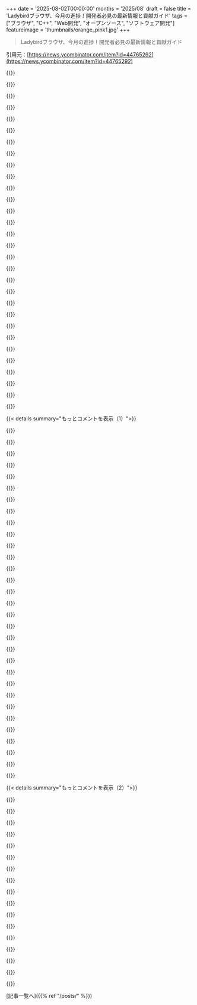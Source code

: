 +++
date = '2025-08-02T00:00:00'
months = '2025/08'
draft = false
title = 'Ladybirdブラウザ、今月の進捗！開発者必見の最新情報と貢献ガイド'
tags = ["ブラウザ", "C++", "Web開発", "オープンソース", "ソフトウェア開発"]
featureimage = 'thumbnails/orange_pink1.jpg'
+++

> Ladybirdブラウザ、今月の進捗！開発者必見の最新情報と貢献ガイド

引用元：[https://news.ycombinator.com/item?id=44765292](https://news.ycombinator.com/item?id=44765292)




{{<matomeQuote body="貢献の始め方ガイドだよ！: https://github.com/LadybirdBrowser/ladybird/tree/master/Docu...<br>最新のWeb Platform (WPT) テストはここ: https://wpt.fyi/results/?run_id=6292901677236224<br>質問があればDiscordに来てね: https://discord.gg/c8JEZkDvtY<br>自分でビルドして動かしてみよう（15〜20分かかるよ）。FirefoxやChromeと比べて何が問題か見つけて、直してPRを送ってね。Ladybirdのビルド方法はここだよ: https://github.com/LadybirdBrowser/ladybird/blob/master/Docu..." userName="net01" createdAt="2025/08/02 07:47:54" color="#785bff">}}




{{<matomeQuote body="これが学習を始める一番いい方法だよ。WPTテストを見て、そこに集中してみよう。Web Specも見てみて。Discordでどこを見ればいいか質問すれば、みんな喜んで助けてくれるはずさ！:)" userName="net01" createdAt="2025/08/02 08:07:50" color="">}}




{{<matomeQuote body="残念ながらC++は、業界がRustに移行しつつあるんだ。保守的な企業ですら、新しいプロジェクトにはRustを使ってるよ。ボトルネックはRust開発者の不足だね。C++を書くのはレガシーなコードベースのメンテナンスで雇われる確実な方法だよ。Ladybirdは例外的なプロジェクトだろうけど、就職したいならRustっていう新しいスキルを身につけるべきだね。Ladybirdに貢献してC++を学ぶのはプロジェクトに興味があればいいけど、キャリアのためには学ぶべきじゃない。" userName="its-kostya" createdAt="2025/08/02 10:44:09" color="#785bff">}}




{{<matomeQuote body="もしかしたら君は視野が狭いのかも。Rustは素晴らしいけど、C++はその分野ではまだ圧倒的だよ。今君が使ってるWebブラウザは？C++だ。使ってるOSは？おそらくCとC++の入り混じったものだろうね。ゲーム機やパソコンのゲームは？C++で書かれてるのが普通だよ。" userName="zarzavat" createdAt="2025/08/02 11:42:43" color="#ff5c5c">}}




{{<matomeQuote body="https://news.ycombinator.com/item?id=44768882" userName="its-kostya" createdAt="2025/08/02 16:38:28" color="">}}




{{<matomeQuote body="その人は新しいプロジェクトの話をしてたのに、なんで君はWebブラウザやOSの話をしてるの？" userName="andrepd" createdAt="2025/08/02 13:23:31" color="">}}




{{<matomeQuote body="新しいゲームはRustでは作られてないよ。Rustは必死に頑張ってるけど、全く進んでないね。" userName="Thaxll" createdAt="2025/08/02 13:38:47" color="">}}




{{<matomeQuote body="今、主要な新しいプロジェクトでC++を扱ってるんだ。僕らの場合は、高性能な2D GPUアクセラレーション描画アプリケーションで、C++と、長年の実績がある多くの確立されたライブラリこそが、唯一の選択肢なんだ。Rustは幅広い種類のアプリにとっては非現実的だよ。" userName="Wintamute" createdAt="2025/08/02 13:40:02" color="#785bff">}}




{{<matomeQuote body="Rust開発者が引っ張りだこって、君はどこに住んでるの？俺が見た感じ、Rustの求人って仮想通貨系のスタートアップがほとんどだよ。非仮想通貨系のRust求人は、Linux Kernel開発8年＋Rust3年とか、ネットワークドライバ開発5年＋Rust4年とか、めちゃくちゃニッチな専門家を求めてる会社ばっかり。仮想通貨系含めても、RustよりC++の仕事の方が圧倒的に多いと思うんだけど。" userName="ndiddy" createdAt="2025/08/02 12:55:43" color="">}}




{{<matomeQuote body="業界全体がRustに移行してるわけじゃないよ。ChromiumとかWindows Kernelみたいに、安全性が重要なコードとか、一部の状況で使われてるだけ。C++での開発をやめてRustに切り替わった主要なプロジェクトなんて、俺は知らないな。" userName="rs186" createdAt="2025/08/02 12:42:38" color="">}}




{{<matomeQuote body="組み込み系のプロジェクトでは今でもC言語が使われてるし、俺のいる場所じゃC++の需要もすごく高いよ。キャリアに関するアドバイスって、住んでる場所や業界にすごく左右されるよね。俺がこの仕事を始めた頃は、俺の街じゃNode.js開発者を雇う人なんてほとんどいなかったし。" userName="saidinesh5" createdAt="2025/08/02 11:03:30" color="">}}




{{<matomeQuote body="君と同じ世界に住んでみたいよ。詐欺みたいなスタートアップ以外、Rustの仕事なんて実質ゼロだもん。" userName="desdenova" createdAt="2025/08/02 11:51:00" color="">}}




{{<matomeQuote body="Rust開発者の不足がボトルネックだって言うけど、C++を書くのはレガシーコード保守の仕事に就く確実な方法だよ。この市場で本当に雇われやすくなりたいなら、両方学ぶべきだね。そうしないと、C++開発からRustへの移行なんて全く進まないだろうし。Ladybirdは例外で、他にもいくつか似たプロジェクトはあるだろうけど、雇われたいならRustという新しいスキルを身につけるべきだってね。あと、システムソフトウェアで見られるDSA問題を解くのにすごく経験があるって示すなら、RustコードでLeetcodeのハード問題の準備しなよって提案するよ。それから、LadybirdだけがOKで他はダメなのって、どうして？" userName="rvz" createdAt="2025/08/02 12:49:17" color="#ff5c5c">}}




{{<matomeQuote body="彼らが移行するならRustじゃなくてSwiftになる可能性が高いだろうね。" userName="xdfgh1112" createdAt="2025/08/02 11:21:10" color="">}}




{{<matomeQuote body="C++への文句は意味不明。現代のC++ならスマートポインタや`std::move`でメモリ安全も大丈夫だし、`std::auto`で型推論もできる。ラムダで関数型プログラミングもいける。エコシステムもツールも最高で、俺がやりたいことは全部C++でできるぜ。" userName="landdate" createdAt="2025/08/02 12:38:40" color="">}}




{{<matomeQuote body="「スマートポインタでメモリ安全は大丈夫」だって？とんでもない！`std::move`後もアクセスできるし、ローカル変数の参照を返したり、二重解放や未初期化変数を使うことだってできるんだ。毎日C++を書いてる俺からしたら、未だに問題だらけだよ、残念だけどね。" userName="lII1lIlI11ll" createdAt="2025/08/02 13:24:24" color="#45d325">}}




{{<matomeQuote body="毎日C++書いてるのに、ムーブされたオブジェクトが有効だって知らないのか？ローカル参照や未初期化変数なんて、マトモなコンパイラなら警告出すって。スマートポインタ使ってれば二重解放も心配ないし。結局、Rustだって`unsafe`使えば何でもできるんだから、言語がアホから守れる範囲なんて限られてるだろ。" userName="throwaway18373" createdAt="2025/08/02 15:47:19" color="">}}




{{<matomeQuote body="君の返信からダニング＝クルーガー効果が見え見えだぜ。「ムーブ済みオブジェクトが有効」なんて、STLでも未指定状態が多いんだ。カスタムコードならなおさらな。まともなコンパイラ？「No true Scotsman」論かよ。「ちゃんとメモリ管理してバグ避ければOK」って、それでC++の開発は上手くいったのか？<br> [0] https://wiki.sei.cmu.edu/confluence/display/cplusplus/EXP63-...<br> [1] https://stackoverflow.com/a/17735913" userName="lII1lIlI11ll" createdAt="2025/08/04 08:22:58" color="#785bff">}}




{{<matomeQuote body="モダンC++の問題はエコシステムだね。未だにレガシーC++ライブラリだらけで、`cmake`を使っていても、サードパーティライブラリの統合は摩擦が多いんだ。`cargo`みたいにスムーズなものはないしね。`Vcpkg`、`hunter`、`conan`、ベンダリングとかあるけどさ。Rustよりライブラリは多いけど、モダンC++ライブラリは少ない気がする。レガシーコードを混ぜると、初心者がメモリリークとか二重解放とかし放題だよ。" userName="saidinesh5" createdAt="2025/08/03 01:06:18" color="">}}




{{<matomeQuote body="いっぱいコメントあったからまとめて返信するわ。俺の主張への指摘や拡大解釈もあったけど、簡潔にしようとして雑な部分があったのは許してくれ。米国の卒業生ネットワークから得たデータだけど、政府契約が多い企業が新しい技術を採用するかが、その技術が長続きするかの試金石なんだ。仮想化やコンテナでそのパターンを見た。政府請負業者は保守的で、人材確保のために確立された技術を選ぶ傾向があった。でも、`Rust`はもう中長期プロジェクトの「高リスク」と見なされなくなったんだ。`Rust`開発者を育てたり、足りないライブラリを開発する余裕があるなら、`Rust`が選ばれるようになってきた。既存の安定したライブラリに依存する業界ではそうじゃないかもしれないけど、既存ライブラリの一部が`Rust`でリファクタリングされて並行して使われるケースもある。だから両方できるデベロッパーが有利かもね。あと、社内で`Rust`を学ぶ機会も増えてて、既存社員が`Rust`プロジェクトに移って、その穴を新しい`C++`デベロッパーで埋める戦術が一般的だ。`Rust`はシステムプログラマーやゼロトラストアプリケーションで需要があるぜ。" userName="its-kostya" createdAt="2025/08/02 16:23:48" color="#38d3d3">}}




{{<matomeQuote body="お前らマジですごいぜ。こんなご時世に新しいエンジンが登場するなんて、誰が想像した？しかも兆ドル企業が何億も投じることなく、小さなチームで成し遂げるとは！これ、俺の人生で見た中でも最高にヤバいことの一つだよ。" userName="pmkary" createdAt="2025/08/02 09:57:30" color="">}}




{{<matomeQuote body="「兆ドル企業が何億も注ぎ込むことなく、小さなチームで成し遂げるなんて誰が思った？」って？大規模ソフト開発チームで働いたことある奴なら誰でもそう思うだろ。そういう状況を経験したことある奴なら信じるぜ。コンピューティングの歴史は、巨大資金チームを少人数チームが打ち負かした例で溢れてるんだ。これは、仕事が与えられた時間とリソースいっぱいに広がる（`Parkinson’s Law`）からで、大企業はそれらがほぼ無限にあるからだよ。" userName="kloop" createdAt="2025/08/02 12:40:09" color="">}}




{{<matomeQuote body="個人的に好きなことをやってる人たちは、やらなきゃいけないからやってる人たち（大企業によくある）より、物事を早く進める傾向にあるよね。まさにその通り。" userName="badsectoracula" createdAt="2025/08/02 15:51:25" color="">}}




{{<matomeQuote body="ブラウザエンジン開発は、既知の目標に向かって開発できるし、テストスイートも充実してるから「簡単」って意味でも助けになるよ。ちょっとした改善が常にできてモチベーションも維持しやすいし、生産性も測りやすい。熟練したボランティアチームがこれを得意としてて、貢献者も集めやすいんだ。ブラウザエンジン開発は理想的だね。タスクの幅は広いけど、Ladybirdは成功できる。KDEでKHTMLを作ったときも、Mozillaのバグをエミュレートしてたんだ。貢献を検討してみて！" userName="sho_hn" createdAt="2025/08/02 17:15:52" color="#ff33a1">}}




{{<matomeQuote body="なるほどね。ドッグフーディングしやすいし、もし行き詰まってもBlink、WebKit、Geckoがどう実装してるか読めばいいんだもんね。" userName="01HNNWZ0MV43FF" createdAt="2025/08/03 00:50:48" color="#38d3d3">}}




{{<matomeQuote body="高リフレッシュレート対応が120Hz制限って変だね。高リフレッシュレートモニターで一番一般的なのは144Hzだし、もっと速いのもあるのに。144Hzモニターで120fpsのアニメーションを実行するとフレームが重複して、メリットの大部分が台無しになっちゃうよ。" userName="mrob" createdAt="2025/08/02 08:56:42" color="#785bff">}}




{{<matomeQuote body="最初、モバイル向けに120Hzディスプレイが多いから考慮したのかと思ったけど、Ladybirdは今んとこモバイルをサポートしてないみたいだね。<br>ウェブサイトがrequestAnimationFrameを使うと対応ハードウェアで最大120Hzでレンダリングされるようになった”って表現は、単に性能の問題だったのかも。60から120に変わったんだし、将来的に144とか240にもなるかもね。" userName="hyperbrainer" createdAt="2025/08/02 09:09:32" color="#ff33a1">}}




{{<matomeQuote body="これ、ニュースレターの書き方がちょっと間違ってるんだと思うよ。実際のコードでは、スクリーンのリフレッシュレートに合わせて設定されてるからね。" userName="trflynn89" createdAt="2025/08/02 15:16:40" color="#ff33a1">}}




{{<matomeQuote body="もしかして、実装した開発者が120Hzディスプレイしかテストに持ってなかったとか？" userName="m12k" createdAt="2025/08/02 09:55:58" color="">}}




{{<matomeQuote body="120Hzで動くモニターもあるし、ほとんどの144Hzモニターも120Hzに設定できるよ。それに、144Hzで120フレーム動かすことが、なんでそんなにメリットを打ち消すことになるの？ これらの数字が24の倍数に落ち着いたのは、それが理由なんだからさ。" userName="Melatonic" createdAt="2025/08/03 22:09:40" color="#ff33a1">}}




{{< details summary="もっとコメントを表示（1）">}}

{{<matomeQuote body="TwitterでAndreasが、今年のFUTOカンファレンスでのLadybird Browserに関する彼の基調講演が、このプロジェクトについて今一番よくわかる紹介になるかもって言ってるよ。https://www.youtube.com/watch?v=9YM7pDMLvr4" userName="samuell" createdAt="2025/08/02 07:56:53" color="#785bff">}}




{{<matomeQuote body="これ、数ヶ月前にYouTubeでたまたま見つけて観たよ。ブラウザ開発者じゃなくてもすごく良い話で、面白かった。プレゼンもうまいね。" userName="dewey" createdAt="2025/08/02 16:17:29" color="">}}




{{<matomeQuote body="大企業がウェブを独占するのを防ぐのに、このプロジェクトはすごく大事。Andreasもいいやつだし、謙虚そうだしね。" userName="samuell" createdAt="2025/08/02 07:53:21" color="#38d3d3">}}




{{<matomeQuote body="Andreasが良いやつで謙虚って、まさにその通りだね！彼の毎月のアップデート動画は見ててすごく落ち着くよ。" userName="Xaiph_Rahci" createdAt="2025/08/02 11:45:17" color="#38d3d3">}}




{{<matomeQuote body="その主張が本当なら、LadybirdはFirefoxみたいな企業製じゃないブラウザよりも、かなり大きな市場シェアが必要になるだろうね。" userName="charcircuit" createdAt="2025/08/02 15:35:17" color="#45d325">}}




{{<matomeQuote body="LLMを使って開発を加速してるのか気になるな。15年前ならブラウザを新規開発するなんて無謀だったけど、今は理にかなってる気がする。" userName="larodi" createdAt="2025/08/02 07:56:43" color="#38d3d3">}}




{{<matomeQuote body="それは熟練したプログラマーじゃないと無理だよ。平均的なプログラマーがCopilotを使ってブラウザを作ろうとしても、きっと失敗する。複雑すぎて全体設計と規律がめちゃくちゃ重要だからね。" userName="RadiozRadioz" createdAt="2025/08/02 08:05:15" color="#785bff">}}




{{<matomeQuote body="俺が言いたかったのはそういうことじゃないんだ。antirezは新人じゃないけどLLMアシストでコードを書いてる。なぜこんなにダウンボートされるんだ？intellisenseを使ってるか聞くのは違法なのか？人々がどうやって短期間で何千ものLOCをブートストラップするのか興味があるだけなのに。vibecodedなんて一言も言ってないぞ。" userName="larodi" createdAt="2025/08/02 20:43:12" color="">}}




{{<matomeQuote body="Ladybirdは425k LOCで、Chromiumは3.5m LOCだぞ。LLMを使って新しいブラウザを作るのはコンテキスト維持が難しいだろうね。AndreasはCopilotをかなり使うけど、基本的に一行ずつで使ってて、しょっちゅう disagreesして自分で書き直してからまたプロンプト出してる。つまり、彼はそれをただのすごいオートコンプリートとして使ってるだけだね。<br>https://www.youtube.com/watch?v=8mxubNQC5O8&t=3099s" userName="shakna" createdAt="2025/08/02 10:09:43" color="#45d325">}}




{{<matomeQuote body="すごいとかどうとか言っても、オートコンプリートはオートコンプリートだよ。もしそれがクラスや関数を一つずつオートコンプリートするとしても、それをHNで聞くのがそんなに不快なことなのか？" userName="larodi" createdAt="2025/08/02 20:44:55" color="">}}




{{<matomeQuote body="80年代からマクロ展開があったんだぞ。お前のIDEがオートコンプリートできないなら、それはIDEじゃなくてただのテキストエディタだろ。だから、実現可能性に全然影響しないし、聞く意味がない質問だよ。" userName="shakna" createdAt="2025/08/03 00:31:14" color="#ff5c5c">}}




{{<matomeQuote body="まさにその通りだよ、兄弟。年配のプログラマーたちがRAG＋LLMオートコンプリートをIDEと組み合わせるようになっているのに、一部の連中は高レベルなコードアシスタンスを使う人に怒ってるんだ。それはバカげてるし、すごく攻撃的だよ。" userName="larodi" createdAt="2025/08/03 06:52:20" color="#ff33a1">}}




{{<matomeQuote body="Chromiumは3500万行くらいのコードらしいよ。" userName="adamrt" createdAt="2025/08/02 16:28:55" color="">}}




{{<matomeQuote body="Ladybirdプロジェクトの多くの人はLLMを使ってないんだって。C++はなぜかAIと相性良くないからね、すごい仕様駆動なのにさ。" userName="net01" createdAt="2025/08/02 07:58:13" color="">}}




{{<matomeQuote body="でもAndreasはかなり使ってるよ。彼のコーディングVODs見たら、よくCopilotに頼ってるのがわかるはず。" userName="hyperbolablabla" createdAt="2025/08/02 08:02:33" color="">}}




{{<matomeQuote body="VODsは見てないけど、Copilotの使い方に興味あるな。ただの気の利いたオートコンプリート？それとも書いたコードのセカンドチェック？はたまたコードの大部分を生成してる？SerenityOSは「NIH症候群」が核だし、AIコード生成には懐疑的だろうと思ってた。でも最近CloudflareがAI生成ソフトをリリースした記事もあったし、Andreasの使い方も、キーストロークを減らしたり、生成されたコードのエラーを自分の経験で見つけたりする感じかもね。VODs見てみるわ。<br>SerenityOSプロジェクトについて: 「The SerenityOS project, which has a strong culture of writing everything from scratch.」 https://ladybird.org/#faq<br>Cloudflareの記事: https://news.ycombinator.com/item?id=44159166" userName="SpecialistK" createdAt="2025/08/02 09:11:03" color="#ff33a1">}}




{{<matomeQuote body="多くのコードはLLMなしで書かれたけど、今Ladybirdは独立したプロジェクトだから、NIH（自分で作る）志向はだいぶ薄れてるよ。今はサードパーティのコードもたくさん使ってる。彼らのミッションはChromeと競うことで、100%NIHであることじゃないんだ。" userName="xdfgh1112" createdAt="2025/08/02 11:23:36" color="#ff5c5c">}}




{{<matomeQuote body="「他のブラウザのコードなし」って、ブラウザだとほとんどのコードはゼロから書かれてるってことだよね？" userName="lttlrck" createdAt="2025/08/02 21:56:34" color="">}}




{{<matomeQuote body="元のプロジェクトは全部ゼロから作ってたよ。ビデオ/オーディオデコード、SSL、フォントレンダリングとか、コードの大部分がね。今も既存のブラウザコードは使ってないよ。ウェブ標準を独立して実装するのが重要な目標だから。実装するだけで標準のバグを見つけたこともあるんだ。" userName="xdfgh1112" createdAt="2025/08/02 23:53:10" color="#45d325">}}




{{<matomeQuote body="それって何にでも当てはまるコメントだね。見てよ、このスレッドでAIについて話してるのは君のサブスレッドだけじゃん。このスレッドはAIやLLMとは関係ないんだよ、ちゃんと理由があってね。" userName="therein" createdAt="2025/08/02 08:44:29" color="">}}




{{<matomeQuote body="お前ら酷評してるけど、この開発者はCopilotを開発動画でよく使ってるぞ。なんでそんなに皆騒いでるんだ？もちろん、彼はすごく、すごく熟練した開発者でブラウザの専門家だ。お前が示唆してるような適当なコーディングじゃなくて、LLMも開発に使ってるんだ。" userName="kome" createdAt="2025/08/02 09:54:45" color="">}}




{{<matomeQuote body="だって、テーマに深く関わってない俺たちからすれば、フロントページの半分以上がAIの話ばかりで十分うんざりなのに、AIと全く関係ない話題のコメント欄まで”でもLLMは？”みたいなコメントで溢れてたら、Hacker Newsの楽しさが多くの人にとって台無しになるんだよ。" userName="NoboruWataya" createdAt="2025/08/02 11:31:12" color="">}}




{{<matomeQuote body="MLを全部AIと評価したり、全ての条件構造を思考だとみなすなら別だけど、それは全然違うね。悪意を吐き出す前に、まずそれらを評価して数えてみたらどうだ？正直なところ、OpenAIが初めてGPTsをリリースした頃と比べて、Hacker Newsのフロントページに載るAI関連の記事ははるかに少ないよ。毎月何千もの論文が出て、何十ものスタートアップが途方もない評価額で立ち上がって、そのほとんどがKarmaとか影響力のためにここに投稿されてるのに。それに、確率的グラフィカルモデルによる知識表現が今や異端視されるなんて、一体いつからだ？MPEGとかMP3の時代からか？" userName="larodi" createdAt="2025/08/02 20:50:08" color="">}}




{{<matomeQuote body="今LLMが流行ってるからって、新しいブラウザを開発するのが良いアイデアかどうかとか、もっと実用的かってことには全く関係ないだろ。" userName="squigz" createdAt="2025/08/02 10:25:20" color="">}}




{{<matomeQuote body="驚くべきことに、関係あるんだよ。賢い開発者なら2025年には何らかのコードアシストやオートコンプリートを使ってるだろ。だから、今はオートコンプリートの知能の閾値について議論してるみたいで、本当に馬鹿げてるな。俺は25年コードを書いてきたけど、俺のコメントは適当なコーディングなんて一切示唆してない。俺は自分が何を話してるかちゃんと分かってるし、ここにいる他の多くの人もそうだ。" userName="larodi" createdAt="2025/08/02 20:47:29" color="">}}




{{<matomeQuote body="こんなに大勢の人が情熱を持って集まって、本当に信じてるものを協力して作り上げてるのを見るのは、すごく素晴らしいし心が温まるね。Ladybirdがメインブラウザとして使えるようになることを心から願ってるよ。" userName="Timwi" createdAt="2025/08/02 07:52:16" color="#785bff">}}




{{<matomeQuote body="自分でコンパイル（全部コンパイルするのに15〜20分かかる）してウェブサイトで試してみなよ。FirefoxとかChromeと比較して、どこがおかしいか見つけて直してPRを提出するんだ。<br>Ladybirdのビルド方法：<br>https://github.com/LadybirdBrowser/ladybird/blob/master/Docu..." userName="net01" createdAt="2025/08/02 07:54:58" color="#785bff">}}




{{<matomeQuote body="実際、友達がコンパイルして動かすのを見たし、いくつかのシンプルなウェブページで試して感動したよ！でも、自分でビルドしてPRを出すには二つの壁があるんだ。一つは、Windowsでの公式サポートがないから、まずWSLに慣れるかデュアルブート環境を整えないといけない。もう一つは、それが時代遅れで使えないC++で書かれてること。Rustとかを学ぶ良い機会になったらよかったんだけど、C++は精神衛生上危険だと分かってるから、手を出さないことにしてるんだ。" userName="Timwi" createdAt="2025/08/02 09:09:07" color="#ff5c5c">}}




{{<matomeQuote body="＞ 二つ目は、それが時代遅れで使えないC++で書かれてること。<br>おいおい、冗談だろ。自分が苦手って言うのに、もっとマシな言い方があるだろ。全部得意じゃなくても大丈夫なんだからさ。人のせいにするのはやめとけよ。" userName="skrebbel" createdAt="2025/08/02 10:37:24" color="">}}




{{<matomeQuote body="C++が得意なやつなんていないよ。俺もC++を書いたことがあるし、ある程度は使いこなしてるって感じたこともあったけど、正直あれはただの勘違いと傲慢さだったね。" userName="tormeh" createdAt="2025/08/02 11:10:45" color="">}}

{{</details>}}




{{< details summary="もっとコメントを表示（2）">}}

{{<matomeQuote body="ブラウザの仕組みや、メンテナーの時間無駄にしないLadybirdでの適切なコードの書き方を理解するのに膨大な学習曲線があるのを忘れてない？この前試したけど、動くウェブサイトが見つからなかったよ。こんな大きくて複雑で、まだWIPなプロジェクトにどうやって貢献し始めるの？参入障壁が高すぎる。" userName="phito" createdAt="2025/08/02 08:34:02" color="">}}




{{<matomeQuote body="そう考えると、誰も何も得意じゃないってことになるよね。それはそうかもしれないけど、あんまり役に立つ考え方じゃないな。この何十年もの間、何百万人もの人がC++で意味のあるソフトウェアを作ってきた。どこにでもあるし、だいたいちゃんと動くよ。もちろん、C++が全てにおいてベストな選択ってわけじゃないけど、1995年と同じように2025年でも多くのことにとって妥当な選択肢だよ。" userName="apelapan" createdAt="2025/08/02 11:52:09" color="">}}




{{<matomeQuote body="ジュニアプログラマーのコードへの信頼度って、言語によって違うよね。C++だと一番低い部類に入るよ。もし何千人ものHN読者が急にLadybirdプロジェクトにすぐ貢献しようとして、10年以上かかるC++の学習を始めなきゃってなったら、あんまり役に立たないでしょ？" userName="SleepyMyroslav" createdAt="2025/08/02 12:37:24" color="">}}




{{<matomeQuote body="俺、C++はかなり得意だよ。すごくシンプルなテクニックを使って、過去15年間でバグを一つも書かずに済んでるんだ。" userName="desdenova" createdAt="2025/08/02 12:50:00" color="">}}




{{<matomeQuote body="そのシンプルなテクニックって、C++が得意なのに全然書かないってことだよね？" userName="whytevuhuni" createdAt="2025/08/02 15:03:42" color="">}}




{{<matomeQuote body="なんで口調にいちいち文句つけるの？それは役に立たないよ。親コメントは的を得てて、役に立つリソースにリンクしてたのに。みんなを信用して、良い意図だと考えようよ。" userName="newdee" createdAt="2025/08/02 15:34:53" color="">}}




{{<matomeQuote body="もし何千人ものプログラミング経験や知識がほとんどないジュニアが、同時にLadybirdのためにC++コードを学習しながら貢献し始めたら、それは変な状況になるね。だけど、CSのちゃんとした基礎や、少しプログラミング経験がある二、三人くらいがLadybirdを助けるためにC++を学ぶと決めたなら、かなりうまくいくと思うよ。" userName="apelapan" createdAt="2025/08/02 14:23:24" color="#ff5c5c">}}




{{<matomeQuote body="以前試した時はLadybirdブラウザで動くサイトが見つからなかったけど、昨日また試したらYouTubeみたいな複雑なページもたくさん開けたよ。自分でビルドするの、めっちゃ簡単でスムーズだからおすすめ。みんなもやってみてね。" userName="therein" createdAt="2025/08/02 08:45:51" color="#ff5733">}}




{{<matomeQuote body="Rustは好きだけど、Rust信者が他の言語を見下すのは嫌だな。俺たちRustコミュニティはそんなことしないよ。それはさておき、AndreasはC++を選んだ理由をハッキリ説明してる。彼には長年の経験があるんだ。WebはOOPの時代に進化して、C++は当時のOOP言語だからWebのOOPスタイルにピッタリ合うって言ってたよ。" userName="emilbratt" createdAt="2025/08/02 11:36:48" color="#38d3d3">}}




{{<matomeQuote body="どの世界にいるか知らないけど、C++は全然時代遅れじゃないよ。Rustがもっと普及してほしいのは山々だけど、まだそうなってないのが現状だね。" userName="rs186" createdAt="2025/08/02 13:38:31" color="">}}




{{<matomeQuote body="別に大きな新機能を実装しなくてもいいんだよ。俺のサイトでLadybirdをテストしたらレイアウトの不具合を見つけたんだけど、ブラウザ開発の経験なしで結構簡単に直せたんだ。" userName="paddim8" createdAt="2025/08/02 23:00:30" color="#ff5c5c">}}




{{<matomeQuote body="Rustとブラウザエンジニアリングに興味があるなら、Servoに貢献するっていう選択肢もあるよ。" userName="robin_reala" createdAt="2025/08/02 09:14:13" color="">}}




{{<matomeQuote body="やっほー！俺の表現がめっちゃ曖昧だったみたいでごめん。Rustの伝道者じゃないし、Rustのコードを書いたこともないし、機能も理論レベルでしか知らないんだ。C++を使う人の選択を批判したわけでもないよ。みんな好きなもの、使い慣れてるものを使えばいいんだ。俺はC++から距離を置く自分自身の個人的な経験と理由を説明しただけだよ。" userName="Timwi" createdAt="2025/08/08 01:51:42" color="">}}




{{<matomeQuote body="ほぼ動くサイトを選んで、完全に動くように修正してみるのはどうかな？" userName="saagarjha" createdAt="2025/08/02 08:59:25" color="">}}




{{<matomeQuote body="すごい！今すぐまた試してみるよ。俺も数ヶ月前に試したんだ。" userName="phito" createdAt="2025/08/02 09:52:15" color="">}}




{{<matomeQuote body="WSLの部分だけど、PowershellかCMDでコマンド一つ打って、Microsoft Storeからダウンロードするだけだよ。全然難しくないし、99％のケースではそれ以上何もないから。C++に関しては、LadybirdはすごくモダンなC++を使ってて、昔のC++より安全なコードをかなり書きやすくなってる。<br>安全な言語に世界が移行してほしいのは山々だけど、C++はどこにでもあるんだ。主要なブラウザは全部C++で書かれてるし、全然”使えない”言語じゃないよ（とはいえ、今からC++を学ぶのは確かに面白くないし、モダンなC++を使えるようなC++の求人市場も期待できないのは分かる）。<br>ウェブブラウザみたいなセキュリティリスクがあるプロジェクトが、C++じゃなくてRustを”ただ”使ってくれたらなって世界に住みたいけど、ブラウザを開発してる人たちに、自分たちの時間や上司の時間を割いてRustを学んでもらうように説得するのは大変だよ。Rustでオープンソースブラウザに貢献したいならServoがあるけど、Ladybirdと比べると開発スピードが遅いみたいだから、助けが必要そうだね。" userName="jeroenhd" createdAt="2025/08/02 12:29:06" color="#45d325">}}

{{</details>}}



[記事一覧へ]({{% ref "/posts/" %}})
